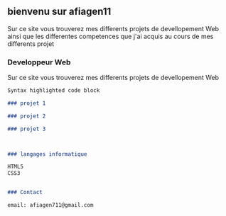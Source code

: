 ## bienvenu sur afiagen11

Sur ce site vous trouverez mes differents projets de devellopement Web ainsi que les differentes competences que j'ai acquis au cours de mes differents projet 



### Developpeur Web

Sur ce site vous trouverez mes differents projets de devellopement Web 

```markdown
Syntax highlighted code block

### projet 1

### projet 2

### projet 3



### langages informatique 

HTML5
CSS3


### Contact

email: afiagen711@gmail.com

